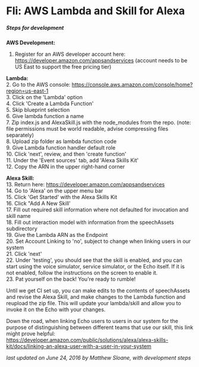 # Fli: AWS Lambda and Skill for Alexa
##### Steps for development
**AWS Development:**  
1. Register for an AWS developer account here: https://developer.amazon.com/appsandservices
 (account needs to be US East to support the free pricing tier)  

**Lambda:**  
2. Go to the AWS console: https://console.aws.amazon.com/console/home?region=us-east-1  
3. Click on the 'Lambda' option  
4. Click 'Create a Lambda Function'  
5. Skip blueprint selection  
6. Give lambda function a name  
7. Zip index.js and AlexaSkill.js with the node_modules from the repo. (note: file permissions must be world readable, advise compressing files separately)  
8. Upload zip folder as lambda function code  
9. Give Lambda function handler default role  
10. Click 'next', review, and then 'create function'  
11. Under the 'Event sources' tab, add 'Alexa Skills Kit'  
12. Copy the ARN in the upper right-hand corner  

**Alexa Skill:**  
13. Return here: https://developer.amazon.com/appsandservices  
14. Go to 'Alexa' on the upper menu bar  
15. Click 'Get Started' with the Alexa Skills Kit  
16. Click "Add A New Skill'  
17. Fill out required skill information where not defaulted for invocation and skill name  
18. Fill out interaction model with information from the speechAssets subdirectory  
19. Give the Lambda ARN as the Endpoint  
20. Set Account Linking to 'no', subject to change when linking users in our system  
21. Click 'next'  
22. Under 'testing', you should see that the skill is enabled, and you can start using the voice simulator, service simulator, or the Echo itself. If it is not enabled, follow the instructions on the screen to enable it.  
23. Pat yourself on the back! You're ready to rumble!  

Until we get CI set up, you can make edits to the contents of speechAssets and revise the Alexa Skill, and make changes to the Lambda function and reupload the zip file. This will update your lambda/skill and allow you to invoke it on the Echo with your changes.

Down the road, when linking Echo users to users in our system for the purpose of distinguishing between different teams that use our skill, this link might prove helpful: https://developer.amazon.com/public/solutions/alexa/alexa-skills-kit/docs/linking-an-alexa-user-with-a-user-in-your-system

*last updated on June 24, 2016 by Matthew Sloane, with development steps*
